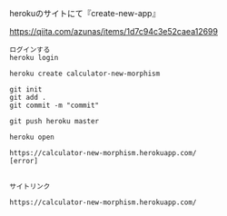 herokuのサイトにて『create-new-app』

https://qiita.com/azunas/items/1d7c94c3e52caea12699

```
ログインする
heroku login

heroku create calculator-new-morphism

git init
git add .
git commit -m "commit"

git push heroku master

heroku open

https://calculator-new-morphism.herokuapp.com/
[error]


サイトリンク

https://calculator-new-morphism.herokuapp.com/

```